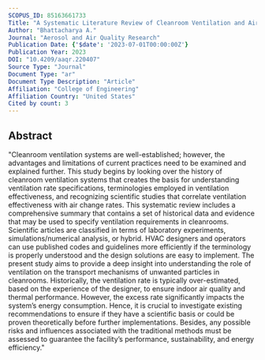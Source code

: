 ```yaml
---
SCOPUS_ID: 85163661733
Title: "A Systematic Literature Review of Cleanroom Ventilation and Air Distribution Systems"
Author: "Bhattacharya A."
Journal: "Aerosol and Air Quality Research"
Publication Date: {'$date': '2023-07-01T00:00:00Z'}
Publication Year: 2023
DOI: "10.4209/aaqr.220407"
Source Type: "Journal"
Document Type: "ar"
Document Type Description: "Article"
Affiliation: "College of Engineering"
Affiliation Country: "United States"
Cited by count: 3
---
```


## Abstract
"Cleanroom ventilation systems are well-established; however, the advantages and limitations of current practices need to be examined and explained further. This study begins by looking over the history of cleanroom ventilation systems that creates the basis for understanding ventilation rate specifications, terminologies employed in ventilation effectiveness, and recognizing scientific studies that correlate ventilation effectiveness with air change rates. This systematic review includes a comprehensive summary that contains a set of historical data and evidence that may be used to specify ventilation requirements in cleanrooms. Scientific articles are classified in terms of laboratory experiments, simulations/numerical analysis, or hybrid. HVAC designers and operators can use published codes and guidelines more efficiently if the terminology is properly understood and the design solutions are easy to implement. The present study aims to provide a deep insight into understanding the role of ventilation on the transport mechanisms of unwanted particles in cleanrooms. Historically, the ventilation rate is typically over-estimated, based on the experience of the designer, to ensure indoor air quality and thermal performance. However, the excess rate significantly impacts the system’s energy consumption. Hence, it is crucial to investigate existing recommendations to ensure if they have a scientific basis or could be proven theoretically before further implementations. Besides, any possible risks and influences associated with the traditional methods must be assessed to guarantee the facility’s performance, sustainability, and energy efficiency."
